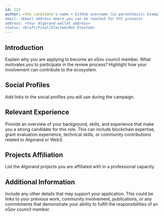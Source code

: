 ```yaml
---
id: 223
author: <the candidate's name + GitHub username (in parenthesis) Example, FirstName LastName (@GitHubUsername)>
email: <Email address where you can be reached for KYC process>
address: <Your Algorand wallet address>
status: <Draft/Final/Elected/Not Elected>
---
```


## Introduction

Explain why you are applying to become an xGov council member. What motivates you to participate in the review process? Highlight how your involvement can contribute to the ecosystem.

## Social Profiles

Add links to the social profiles you will use during the campaign.

## Relevant Experience

Provide an overview of your background, skills, and experience that make you a strong candidate for this role. This can include blockchain expertise, grant evaluation experience, technical skills, or community contributions related to Algorand or Web3.

## Projects Affiliation

List the Algorand projects you are affiliated with in a professional capacity.

## Additional Information

Include any other details that may support your application. This could be links to your previous work, community involvement, publications, or any commitments that demonstrate your ability to fulfill the responsibilities of an xGov council member.